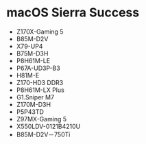 # macOS Sierra Success
- Z170X-Gaming 5
- B85M-D2V
- X79-UP4
- B75M-D3H
- P8H61M-LE
- P67A-UD3P-B3
- H81M-E
- Z170-HD3 DDR3
- P8H61M-LX Plus
- G1.Sniper M7
- Z170M-D3H
- P5P43TD
- Z97MX-Gaming 5
- X550LDV-0121B4210U
- B85M-D2V－750Ti